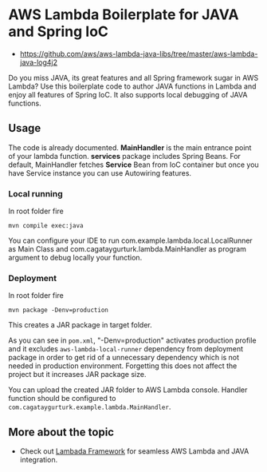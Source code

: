 # AWS Lambda Boilerplate for JAVA and Spring IoC

- https://github.com/aws/aws-lambda-java-libs/tree/master/aws-lambda-java-log4j2

Do you miss JAVA, its great features and all Spring framework sugar in AWS Lambda? Use this boilerplate code to author JAVA functions in Lambda and enjoy all features of Spring IoC. It also supports local debugging of JAVA functions.

## Usage

The code is already documented. **MainHandler** is the main entrance point of your lambda function. **services** package includes Spring Beans. For default, MainHandler fetches **Service** Bean from IoC container but once you have Service instance you can use Autowiring features.
 
### Local running

In root folder fire
 
```
mvn compile exec:java
```

You can configure your IDE to run com.example.lambda.local.LocalRunner as Main Class and com.cagataygurturk.lambda.MainHandler as program argument to debug locally your function.

### Deployment

In root folder fire

```
mvn package -Denv=production
```

This creates a JAR package in target folder. 

As you can see in `pom.xml`, "-Denv=production" activates production profile and it excludes `aws-lambda-local-runner` dependency from deployment package in order to get rid of a unnecessary dependency which is not needed in production environment. Forgetting this does not affect the project but it increases JAR package size.

You can upload the created JAR folder to AWS Lambda console. Handler function should be configured to `com.cagataygurturk.example.lambda.MainHandler`.
 
## More about the topic

- Check out [Lambada Framework](https://github.com/lambadaframework/lambadaframework) for seamless AWS Lambda and JAVA integration.
